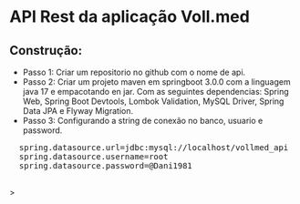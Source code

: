 # API Rest da aplicação Voll.med
## Construção:
- Passo 1: Criar um repositorio no github com o nome de api.
- Passo 2: Criar um projeto maven em springboot 3.0.0 com a linguagem java 17 e empacotando en jar.
Com as seguintes dependencias: Spring Web, Spring Boot Devtools, Lombok Validation, MySQL Driver, Spring Data JPA e
  Flyway Migration.
 - Passo 3: Configurando a string de conexão no banco, usuario e  password.
  
  <pre>
  spring.datasource.url=jdbc:mysql://localhost/vollmed_api
  spring.datasource.username=root
  spring.datasource.password=@Dani1981
  </pre>>

